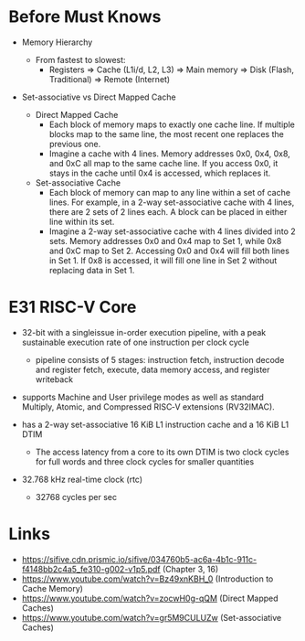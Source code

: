 # Before Must Knows

* Memory Hierarchy
  * From fastest to slowest:
    * Registers => Cache (L1i/d, L2, L3) => Main memory => Disk (Flash, Traditional) => Remote (Internet)

* Set-associative vs Direct Mapped Cache
  * Direct Mapped Cache
    * Each block of memory maps to exactly one cache line. If multiple blocks
      map to the same line, the most recent one replaces the previous one.
    * Imagine a cache with 4 lines. Memory addresses 0x0, 0x4, 0x8, and 0xC all
      map to the same cache line. If you access 0x0, it stays in the cache until
      0x4 is accessed, which replaces it.
  * Set-associative Cache
    * Each block of memory can map to any line within a set of cache lines. For example,
      in a 2-way set-associative cache with 4 lines, there are 2 sets of 2 lines each.
      A block can be placed in either line within its set.
    * Imagine a 2-way set-associative cache with 4 lines divided into 2 sets.
      Memory addresses 0x0 and 0x4 map to Set 1, while 0x8 and 0xC map to Set 2.
      Accessing 0x0 and 0x4 will fill both lines in Set 1. If 0x8 is accessed, it
      will fill one line in Set 2 without replacing data in Set 1.

# E31 RISC-V Core

* 32-bit with a singleissue in-order execution pipeline, with a peak sustainable 
  execution rate of one instruction per clock cycle
  * pipeline consists of 5 stages: instruction fetch, instruction decode and 
    register fetch, execute, data memory access, and register writeback

* supports Machine and User privilege modes as well as standard Multiply, Atomic, and 
  Compressed RISC‑V extensions (RV32IMAC).

* has a 2-way set-associative 16 KiB L1 instruction cache and a 16 KiB L1 DTIM
  * The access latency from a core to its own DTIM is two clock cycles for full words 
    and three clock cycles for smaller quantities

* 32.768 kHz real-time clock (rtc)
  * 32768 cycles per sec

# Links

* https://sifive.cdn.prismic.io/sifive/034760b5-ac6a-4b1c-911c-f4148bb2c4a5_fe310-g002-v1p5.pdf (Chapter 3, 16)
* https://www.youtube.com/watch?v=Bz49xnKBH_0 (Introduction to Cache Memory)
* https://www.youtube.com/watch?v=zocwH0g-qQM (Direct Mapped Caches)
* https://www.youtube.com/watch?v=gr5M9CULUZw (Set-associative Caches)
